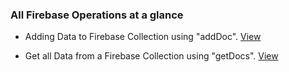 
### All Firebase Operations at a glance

- Adding Data to Firebase Collection using "addDoc". [View](https://github.com/FullStackNest/firebase-experiments/blob/main/addingDataToFirebaseCollection.jsx)


- Get all Data from a Firebase Collection using "getDocs". [View](https://github.com/FullStackNest/firebase-experiments/blob/main/getAllDataFromAFirebaseCollection.jsx)
